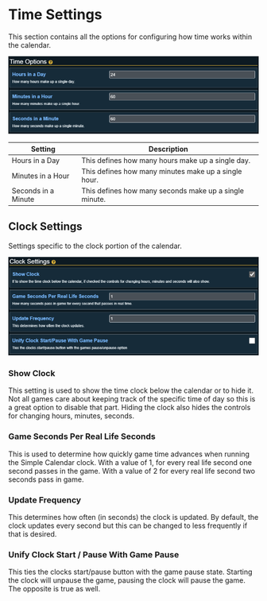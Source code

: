 # Time Settings

This section contains all the options for configuring how time works within the calendar.

![](../images/calendar-time.png)

| Setting             | Description                                            |
|---------------------|--------------------------------------------------------|
| Hours in a Day      | This defines how many hours make up a single day.      |
| Minutes in a Hour   | This defines how many minutes make up a single hour.   |
| Seconds in a Minute | This defines how many seconds make up a single minute. |

## Clock Settings

Settings specific to the clock portion of the calendar.

![](../images/calendar-clock.png)

### Show Clock

This setting is used to show the time clock below the calendar or to hide it. Not all games care about keeping track of the specific time of day so this is a great option to disable that part. Hiding the clock also hides the controls for changing hours, minutes, seconds.

### Game Seconds Per Real Life Seconds

This is used to determine how quickly game time advances when running the Simple Calendar clock. With a value of 1, for every real life second one second passes in the game. With a value of 2 for every real life second two seconds pass in game.

### Update Frequency

This determines how often (in seconds) the clock is updated. By default, the clock updates every second but this can be changed to less frequently if that is desired.

### Unify Clock Start / Pause With Game Pause

This ties the clocks start/pause button with the game pause state. Starting the clock will unpause the game, pausing the clock will pause the game. The opposite is true as well.
